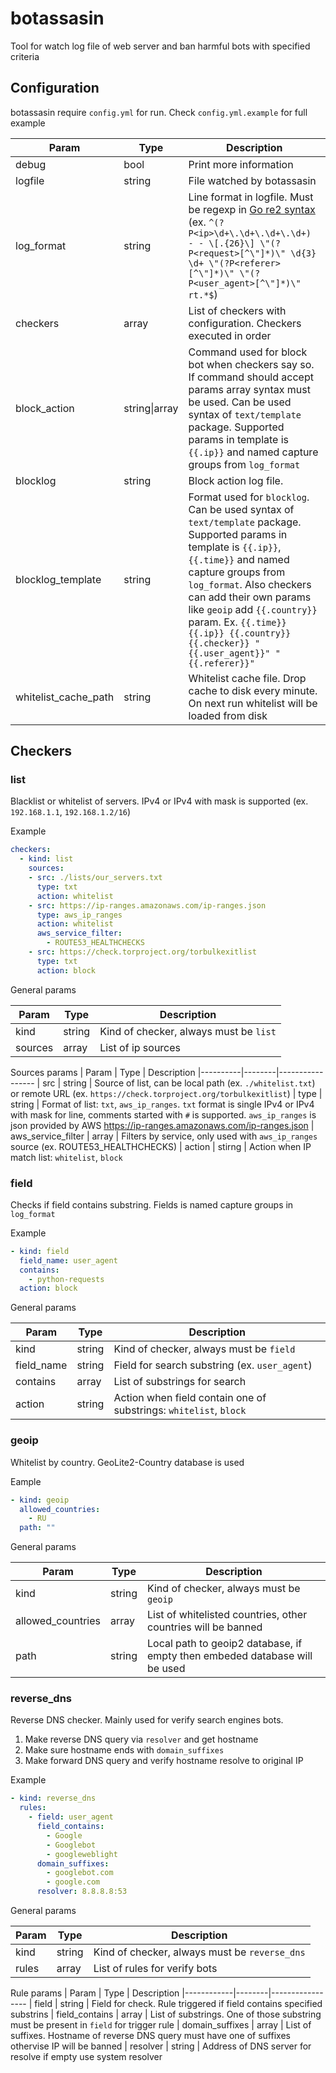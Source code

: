 # botassasin

Tool for watch log file of web server and ban harmful bots with specified criteria

## Configuration

botassasin require `config.yml` for run. Check `config.yml.example` for full example

| Param                | Type          | Description
|----------------------|---------------|----------------------------
| debug                | bool          | Print more information
| logfile              | string        | File watched by botassasin
| log_format           | string        | Line format in logfile. Must be regexp in [Go re2 syntax](https://github.com/google/re2/wiki/Syntax) (ex. `^(?P<ip>\d+\.\d+\.\d+\.\d+) - - \[.{26}\] \"(?P<request>[^\"]*)\" \d{3} \d+ \"(?P<referer>[^\"]*)\" \"(?P<user_agent>[^\"]*)\" rt.*$`)
| checkers             | array         | List of checkers with configuration. Checkers executed in order
| block_action         | string\|array | Command used for block bot when checkers say so. If command should accept params array syntax must be used. Can be used syntax of `text/template` package. Supported params in template is `{{.ip}}` and named capture groups from `log_format`
| blocklog             | string        | Block action log file. 
| blocklog_template    | string        | Format used for `blocklog`. Can be used syntax of `text/template` package. Supported params in template is `{{.ip}}`, `{{.time}}` and named capture groups from `log_format`. Also checkers can add their own params like `geoip` add `{{.country}}` param. Ex. `{{.time}} {{.ip}} {{.country}} {{.checker}} "{{.user_agent}}" "{{.referer}}"`
| whitelist_cache_path | string        | Whitelist cache file. Drop cache to disk every minute. On next run whitelist will be loaded from disk

## Checkers

### list
Blacklist or whitelist of servers. IPv4 or IPv4 with mask is supported (ex. `192.168.1.1`, `192.168.1.2/16`)

Example
```yaml
checkers:
  - kind: list
    sources:
    - src: ./lists/our_servers.txt
      type: txt
      action: whitelist
    - src: https://ip-ranges.amazonaws.com/ip-ranges.json
      type: aws_ip_ranges
      action: whitelist
      aws_service_filter:
        - ROUTE53_HEALTHCHECKS
    - src: https://check.torproject.org/torbulkexitlist
      type: txt
      action: block
```
General params

| Param    | Type   | Description
|----------|--------|-----------------
| kind     | string | Kind of checker, always must be `list`
| sources  | array  | List of ip sources

Sources params
| Param    | Type   | Description
|----------|--------|-----------------
| src      | string | Source of list, can be local path (ex. `./whitelist.txt`) or remote URL (ex. `https://check.torproject.org/torbulkexitlist`)
| type     | string | Format of list: `txt`, `aws_ip_ranges`. `txt` format is single IPv4 or IPv4 with mask for line, comments started with `#` is supported. `aws_ip_ranges` is json provided by AWS https://ip-ranges.amazonaws.com/ip-ranges.json
| aws_service_filter | array | Filters by service, only used with `aws_ip_ranges` source (ex. ROUTE53_HEALTHCHECKS)
| action | stirng | Action when IP match list: `whitelist`, `block`

### field

Checks if field contains substring. Fields is named capture groups in `log_format`

Example
```yml
- kind: field
  field_name: user_agent
  contains:
    - python-requests
  action: block
```

General params

| Param      | Type   | Description
|------------|--------|-----------------
| kind       | string | Kind of checker, always must be `field`
| field_name | string | Field for search substring (ex. `user_agent`)
| contains   | array  | List of substrings for search
| action     | string | Action when field contain one of substrings: `whitelist`, `block`

### geoip

Whitelist by country. GeoLite2-Country database is used 

Eample
```yaml
- kind: geoip
  allowed_countries:
    - RU
  path: ""
```
General params

| Param      | Type   | Description
|------------|--------|-----------------
| kind       | string | Kind of checker, always must be `geoip`
| allowed_countries | array | List of whitelisted countries, other countries will be banned 
| path       | string | Local path to geoip2 database, if empty then embeded database will be used

### reverse_dns

Reverse DNS checker. Mainly used for verify search engines bots.
1. Make reverse DNS query via `resolver` and get hostname
2. Make sure hostname ends with `domain_suffixes`
3. Make forward DNS query and verify hostname resolve to original IP

Example
```yaml
- kind: reverse_dns
  rules:
    - field: user_agent
      field_contains:
        - Google
        - Googlebot
        - googleweblight
      domain_suffixes: 
        - googlebot.com
        - google.com
      resolver: 8.8.8.8:53
```

General params

| Param      | Type   | Description
|------------|--------|-----------------
| kind       | string | Kind of checker, always must be `reverse_dns`
| rules | array | List of rules for verify bots

Rule params
| Param      | Type   | Description
|------------|--------|-----------------
| field       | string | Field for check. Rule triggered if field contains specified substrins
| field_contains | array | List of substrings. One of those substring must be present in `field` for trigger rule
| domain_suffixes | array | List of suffixes. Hostname of reverse DNS query must have one of suffixes othervise IP will be banned
| resolver | string | Address of DNS server for resolve if empty use system resolver